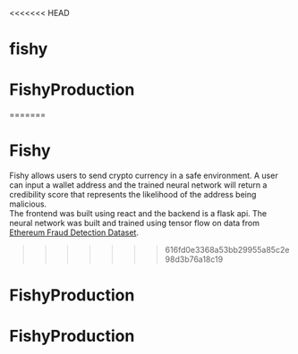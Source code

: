 <<<<<<< HEAD
# fishy
# FishyProduction
=======
# Fishy
Fishy allows users to send crypto currency in a safe environment. A user can input a wallet address and the trained neural network will return a credibility score that represents the likelihood of the address being malicious. <br> The frontend was built using react and the backend is a flask api. The neural network was built and trained using tensor flow on data from [Ethereum Fraud Detection Dataset](https://www.kaggle.com/datasets/vagifa/ethereum-frauddetection-dataset). 
>>>>>>> 616fd0e3368a53bb29955a85c2e98d3b76a18c19
# FishyProduction
# FishyProduction
